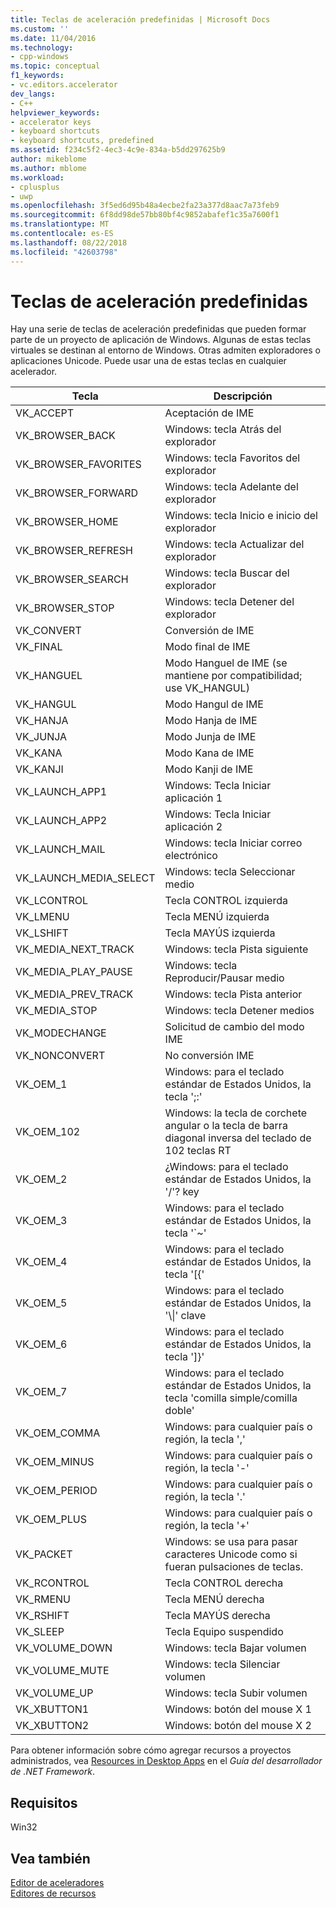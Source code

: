 ```yaml
---
title: Teclas de aceleración predefinidas | Microsoft Docs
ms.custom: ''
ms.date: 11/04/2016
ms.technology:
- cpp-windows
ms.topic: conceptual
f1_keywords:
- vc.editors.accelerator
dev_langs:
- C++
helpviewer_keywords:
- accelerator keys
- keyboard shortcuts
- keyboard shortcuts, predefined
ms.assetid: f234c5f2-4ec3-4c9e-834a-b5dd297625b9
author: mikeblome
ms.author: mblome
ms.workload:
- cplusplus
- uwp
ms.openlocfilehash: 3f5ed6d95b48a4ecbe2fa23a377d8aac7a73feb9
ms.sourcegitcommit: 6f8dd98de57bb80bf4c9852abafef1c35a7600f1
ms.translationtype: MT
ms.contentlocale: es-ES
ms.lasthandoff: 08/22/2018
ms.locfileid: "42603798"
---
```

# <a name="predefined-accelerator-keys"></a>Teclas de aceleración predefinidas

Hay una serie de teclas de aceleración predefinidas que pueden formar parte de un proyecto de aplicación de Windows. Algunas de estas teclas virtuales se destinan al entorno de Windows. Otras admiten exploradores o aplicaciones Unicode. Puede usar una de estas teclas en cualquier acelerador.

|Tecla|Descripción|
|---------|-----------------|
|VK_ACCEPT|Aceptación de IME|
|VK_BROWSER_BACK|Windows: tecla Atrás del explorador|
|VK_BROWSER_FAVORITES|Windows: tecla Favoritos del explorador|
|VK_BROWSER_FORWARD|Windows: tecla Adelante del explorador|
|VK_BROWSER_HOME|Windows: tecla Inicio e inicio del explorador|
|VK_BROWSER_REFRESH|Windows: tecla Actualizar del explorador|
|VK_BROWSER_SEARCH|Windows: tecla Buscar del explorador|
|VK_BROWSER_STOP|Windows: tecla Detener del explorador|
|VK_CONVERT|Conversión de IME|
|VK_FINAL|Modo final de IME|
|VK_HANGUEL|Modo Hanguel de IME (se mantiene por compatibilidad; use VK_HANGUL)|
|VK_HANGUL|Modo Hangul de IME|
|VK_HANJA|Modo Hanja de IME|
|VK_JUNJA|Modo Junja de IME|
|VK_KANA|Modo Kana de IME|
|VK_KANJI|Modo Kanji de IME|
|VK_LAUNCH_APP1|Windows: Tecla Iniciar aplicación 1|
|VK_LAUNCH_APP2|Windows: Tecla Iniciar aplicación 2|
|VK_LAUNCH_MAIL|Windows: tecla Iniciar correo electrónico|
|VK_LAUNCH_MEDIA_SELECT|Windows: tecla Seleccionar medio|
|VK_LCONTROL|Tecla CONTROL izquierda|
|VK_LMENU|Tecla MENÚ izquierda|
|VK_LSHIFT|Tecla MAYÚS izquierda|
|VK_MEDIA_NEXT_TRACK|Windows: tecla Pista siguiente|
|VK_MEDIA_PLAY_PAUSE|Windows: tecla Reproducir/Pausar medio|
|VK_MEDIA_PREV_TRACK|Windows: tecla Pista anterior|
|VK_MEDIA_STOP|Windows: tecla Detener medios|
|VK_MODECHANGE|Solicitud de cambio del modo IME|
|VK_NONCONVERT|No conversión IME|
|VK_OEM_1|Windows: para el teclado estándar de Estados Unidos, la tecla ';:'|
|VK_OEM_102|Windows: la tecla de corchete angular o la tecla de barra diagonal inversa del teclado de 102 teclas RT|
|VK_OEM_2|¿Windows: para el teclado estándar de Estados Unidos, la '/'? key|
|VK_OEM_3|Windows: para el teclado estándar de Estados Unidos, la tecla '`~'|
|VK_OEM_4|Windows: para el teclado estándar de Estados Unidos, la tecla '[{'|
|VK_OEM_5|Windows: para el teclado estándar de Estados Unidos, la '\\&#124;' clave|
|VK_OEM_6|Windows: para el teclado estándar de Estados Unidos, la tecla ']}'|
|VK_OEM_7|Windows: para el teclado estándar de Estados Unidos, la tecla 'comilla simple/comilla doble'|
|VK_OEM_COMMA|Windows: para cualquier país o región, la tecla ','|
|VK_OEM_MINUS|Windows: para cualquier país o región, la tecla '-'|
|VK_OEM_PERIOD|Windows: para cualquier país o región, la tecla '.'|
|VK_OEM_PLUS|Windows: para cualquier país o región, la tecla '+'|
|VK_PACKET|Windows: se usa para pasar caracteres Unicode como si fueran pulsaciones de teclas.|
|VK_RCONTROL|Tecla CONTROL derecha|
|VK_RMENU|Tecla MENÚ derecha|
|VK_RSHIFT|Tecla MAYÚS derecha|
|VK_SLEEP|Tecla Equipo suspendido|
|VK_VOLUME_DOWN|Windows: tecla Bajar volumen|
|VK_VOLUME_MUTE|Windows: tecla Silenciar volumen|
|VK_VOLUME_UP|Windows: tecla Subir volumen|
|VK_XBUTTON1|Windows: botón del mouse X 1|
|VK_XBUTTON2|Windows: botón del mouse X 2|

Para obtener información sobre cómo agregar recursos a proyectos administrados, vea [Resources in Desktop Apps](/dotnet/framework/resources/index) en el *Guía del desarrollador de .NET Framework*.

## <a name="requirements"></a>Requisitos

Win32

## <a name="see-also"></a>Vea también

[Editor de aceleradores](../windows/accelerator-editor.md)  
[Editores de recursos](../windows/resource-editors.md)